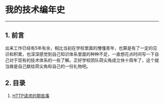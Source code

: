 # 我的技术编年史

---
## 1. 前言

  出来工作已经有5年有余，相比当初在学校里面的懵懂青年，也算是有了一定的见识和积累，也深深感觉到自己知识体系里面的种种不足，一直想花点时间写一下自己对于现有的技术体系的一些了解。正好学校团队荷尖角成立快十周年了，这个就当做是自己献给荷尖角和自己的一份礼物吧。

## 2. 目录

1. [HTTP请求的那些事](http://rslee.github.io/pages/reviews/the-http-request.html)
